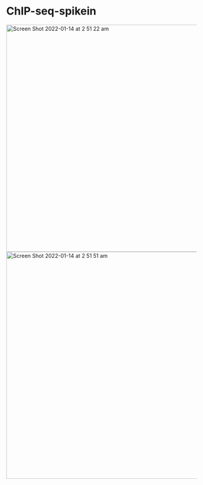 # ChIP-seq-spikein


<img width="600" alt="Screen Shot 2022-01-14 at 2 51 22 am" src="https://user-images.githubusercontent.com/36429476/149363171-f86dff2a-c626-4833-9d68-b8ff5ab6f60c.png">



<img width="600" alt="Screen Shot 2022-01-14 at 2 51 51 am" src="https://user-images.githubusercontent.com/36429476/149363181-711a649c-b0aa-45ad-a8d3-681c5593d127.png">
